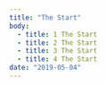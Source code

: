 ```yaml
---
title: "The Start"
body:
  - title: 1 The Start
  - title: 2 The Start
  - title: 3 The Start
  - title: 4 The Start
date: "2019-05-04"
---
```

